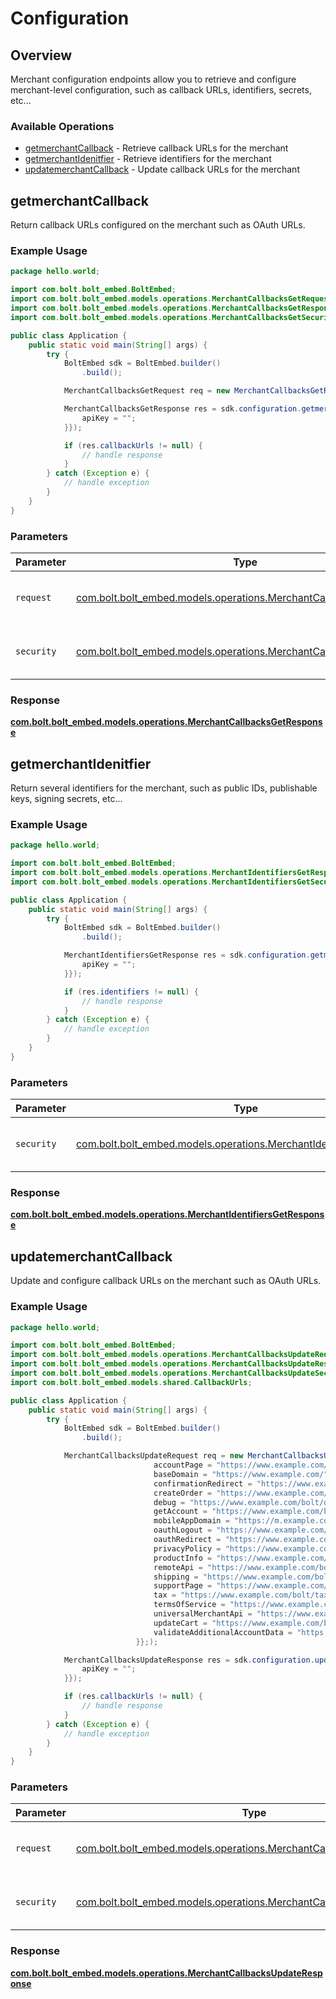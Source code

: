 # Configuration

## Overview

Merchant configuration endpoints allow you to retrieve and configure merchant-level
configuration, such as callback URLs, identifiers, secrets, etc...


### Available Operations

* [getmerchantCallback](#getmerchantcallback) - Retrieve callback URLs for the merchant
* [getmerchantIdenitfier](#getmerchantidenitfier) - Retrieve identifiers for the merchant
* [updatemerchantCallback](#updatemerchantcallback) - Update callback URLs for the merchant

## getmerchantCallback

Return callback URLs configured on the merchant such as OAuth URLs.


### Example Usage

```java
package hello.world;

import com.bolt.bolt_embed.BoltEmbed;
import com.bolt.bolt_embed.models.operations.MerchantCallbacksGetRequest;
import com.bolt.bolt_embed.models.operations.MerchantCallbacksGetResponse;
import com.bolt.bolt_embed.models.operations.MerchantCallbacksGetSecurity;

public class Application {
    public static void main(String[] args) {
        try {
            BoltEmbed sdk = BoltEmbed.builder()
                .build();

            MerchantCallbacksGetRequest req = new MerchantCallbacksGetRequest("minus");            

            MerchantCallbacksGetResponse res = sdk.configuration.getmerchantCallback(req, new MerchantCallbacksGetSecurity("placeat") {{
                apiKey = "";
            }});

            if (res.callbackUrls != null) {
                // handle response
            }
        } catch (Exception e) {
            // handle exception
        }
    }
}
```

### Parameters

| Parameter                                                                                                                     | Type                                                                                                                          | Required                                                                                                                      | Description                                                                                                                   |
| ----------------------------------------------------------------------------------------------------------------------------- | ----------------------------------------------------------------------------------------------------------------------------- | ----------------------------------------------------------------------------------------------------------------------------- | ----------------------------------------------------------------------------------------------------------------------------- |
| `request`                                                                                                                     | [com.bolt.bolt_embed.models.operations.MerchantCallbacksGetRequest](../../models/operations/MerchantCallbacksGetRequest.md)   | :heavy_check_mark:                                                                                                            | The request object to use for the request.                                                                                    |
| `security`                                                                                                                    | [com.bolt.bolt_embed.models.operations.MerchantCallbacksGetSecurity](../../models/operations/MerchantCallbacksGetSecurity.md) | :heavy_check_mark:                                                                                                            | The security requirements to use for the request.                                                                             |


### Response

**[com.bolt.bolt_embed.models.operations.MerchantCallbacksGetResponse](../../models/operations/MerchantCallbacksGetResponse.md)**


## getmerchantIdenitfier

Return several identifiers for the merchant, such as public IDs, publishable keys, signing secrets, etc...

### Example Usage

```java
package hello.world;

import com.bolt.bolt_embed.BoltEmbed;
import com.bolt.bolt_embed.models.operations.MerchantIdentifiersGetResponse;
import com.bolt.bolt_embed.models.operations.MerchantIdentifiersGetSecurity;

public class Application {
    public static void main(String[] args) {
        try {
            BoltEmbed sdk = BoltEmbed.builder()
                .build();

            MerchantIdentifiersGetResponse res = sdk.configuration.getmerchantIdenitfier(new MerchantIdentifiersGetSecurity("voluptatum") {{
                apiKey = "";
            }});

            if (res.identifiers != null) {
                // handle response
            }
        } catch (Exception e) {
            // handle exception
        }
    }
}
```

### Parameters

| Parameter                                                                                                                         | Type                                                                                                                              | Required                                                                                                                          | Description                                                                                                                       |
| --------------------------------------------------------------------------------------------------------------------------------- | --------------------------------------------------------------------------------------------------------------------------------- | --------------------------------------------------------------------------------------------------------------------------------- | --------------------------------------------------------------------------------------------------------------------------------- |
| `security`                                                                                                                        | [com.bolt.bolt_embed.models.operations.MerchantIdentifiersGetSecurity](../../models/operations/MerchantIdentifiersGetSecurity.md) | :heavy_check_mark:                                                                                                                | The security requirements to use for the request.                                                                                 |


### Response

**[com.bolt.bolt_embed.models.operations.MerchantIdentifiersGetResponse](../../models/operations/MerchantIdentifiersGetResponse.md)**


## updatemerchantCallback

Update and configure callback URLs on the merchant such as OAuth URLs.


### Example Usage

```java
package hello.world;

import com.bolt.bolt_embed.BoltEmbed;
import com.bolt.bolt_embed.models.operations.MerchantCallbacksUpdateRequest;
import com.bolt.bolt_embed.models.operations.MerchantCallbacksUpdateResponse;
import com.bolt.bolt_embed.models.operations.MerchantCallbacksUpdateSecurity;
import com.bolt.bolt_embed.models.shared.CallbackUrls;

public class Application {
    public static void main(String[] args) {
        try {
            BoltEmbed sdk = BoltEmbed.builder()
                .build();

            MerchantCallbacksUpdateRequest req = new MerchantCallbacksUpdateRequest("iusto",                 new CallbackUrls() {{
                                accountPage = "https://www.example.com/account";
                                baseDomain = "https://www.example.com/";
                                confirmationRedirect = "https://www.example.com/bolt/redirect";
                                createOrder = "https://www.example.com/bolt/order";
                                debug = "https://www.example.com/bolt/debug";
                                getAccount = "https://www.example.com/bolt/account";
                                mobileAppDomain = "https://m.example.com/";
                                oauthLogout = "https://www.example.com/bolt/logout";
                                oauthRedirect = "https://www.example.com/bolt/oauth";
                                privacyPolicy = "https://www.example.com/privacy-policy";
                                productInfo = "https://www.example.com/bolt/product";
                                remoteApi = "https://www.example.com/bolt/remote-api";
                                shipping = "https://www.example.com/bolt/shipping";
                                supportPage = "https://www.example.com/help";
                                tax = "https://www.example.com/bolt/tax";
                                termsOfService = "https://www.example.com/terms-of-service";
                                universalMerchantApi = "https://www.example.com/bolt/merchant-api";
                                updateCart = "https://www.example.com/bolt/cart";
                                validateAdditionalAccountData = "https://www.example.com/bolt/validate-account";
                            }};);            

            MerchantCallbacksUpdateResponse res = sdk.configuration.updatemerchantCallback(req, new MerchantCallbacksUpdateSecurity("excepturi") {{
                apiKey = "";
            }});

            if (res.callbackUrls != null) {
                // handle response
            }
        } catch (Exception e) {
            // handle exception
        }
    }
}
```

### Parameters

| Parameter                                                                                                                           | Type                                                                                                                                | Required                                                                                                                            | Description                                                                                                                         |
| ----------------------------------------------------------------------------------------------------------------------------------- | ----------------------------------------------------------------------------------------------------------------------------------- | ----------------------------------------------------------------------------------------------------------------------------------- | ----------------------------------------------------------------------------------------------------------------------------------- |
| `request`                                                                                                                           | [com.bolt.bolt_embed.models.operations.MerchantCallbacksUpdateRequest](../../models/operations/MerchantCallbacksUpdateRequest.md)   | :heavy_check_mark:                                                                                                                  | The request object to use for the request.                                                                                          |
| `security`                                                                                                                          | [com.bolt.bolt_embed.models.operations.MerchantCallbacksUpdateSecurity](../../models/operations/MerchantCallbacksUpdateSecurity.md) | :heavy_check_mark:                                                                                                                  | The security requirements to use for the request.                                                                                   |


### Response

**[com.bolt.bolt_embed.models.operations.MerchantCallbacksUpdateResponse](../../models/operations/MerchantCallbacksUpdateResponse.md)**

